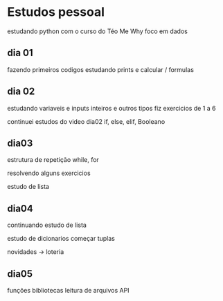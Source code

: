 # Estudos pessoal

estudando python com o curso do Téo Me Why
foco em dados

## dia 01

fazendo primeiros codigos
estudando prints e calcular / formulas

## dia 02

estudando variaveis e inputs
inteiros e outros tipos
fiz exercicios de 1 a 6

continuei estudos do video dia02
if, else, elif, Booleano

## dia03

estrutura de repetição
while, for

resolvendo alguns exercicios

estudo de lista

## dia04

continuando estudo de lista

estudo de dicionarios
começar tuplas

novidades -> loteria

## dia05

funções
bibliotecas
leitura de arquivos
API